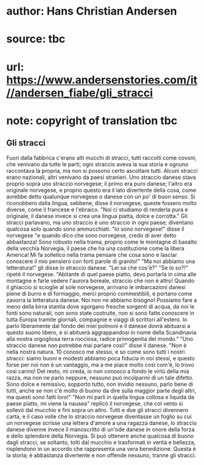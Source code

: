 # author: Hans Christian Andersen
# source: tbc
# url: https://www.andersenstories.com/it//andersen_fiabe/gli_stracci
# note: copyright of translation tbc

## Gli stracci 

Fuori dalla fabbrica c'erano alti mucchi di stracci, tutti raccolti
come covoni, che venivano da tutte le parti; ogni straccio aveva la sua
storia e ognuno raccontava la propria, ma non si possono certo ascoltare
tutti. Alcuni stracci erano nazionali, altri venivano da paesi
stranieri. Uno straccio danese stava proprio sopra uno straccio
norvegese; il primo era puro danese; l'altro era originale norvegese, e
proprio questo era il lato divertente della cosa, come avrebbe detto
qualunque norvegese o danese con un po' di buon senso.
Si riconobbero dalla lingua, sebbene, disse il norvegese, queste fossero
molto diverse, come il francese e l'ebraico. "Noi ci studiamo di
renderla pura e originale, il danese invece si crea una lingua piatta,
dolce e corrotta." Gli stracci parlavano, ma uno straccio è uno
straccio in ogni paese; diventano qualcosa solo quando sono
ammucchiati.
"Io sono norvegese!" disse il norvegese "e quando dico che sono
norvegese, credo di aver detto abbastanza! Sono robusto nella trama,
proprio come le montagne di basalto della vecchia Norvegia, il paese che
ha una costituzione come la libera America! Mi fa solletico nella trama
pensare che cosa sono e lasciar conoscere il mio pensiero con forti
parole di granito!"
"Ma noi abbiamo una letteratura!" gli disse lo straccio danese. "Lei
sa che cos'è?"
"Se lo so?!" ripetè il norvegese. "Abitante di quel paese piatto,
devo portarla in cima alle montagne e farle vedere l'aurora boreale,
straccio che non è altro! Quando il ghiaccio si scioglie al sole
norvegese, arrivano le imbarcazioni danesi piene di burro e di
formaggio, merci proprio commestibili, e portano come zavorra la
letteratura danese. Noi non ne abbiamo bisogno! Possiamo fare a meno
della birra stantìa dove sgorgano fresche sorgenti di acqua, da noi le
fonti sono naturali, non sono state costruite, non si sono fatte
conoscere in tutta Europa tramite giornali, compagnie e viaggi di
scrittori all'estero. Io parlo liberamente dal fondo dei miei polmoni e
il danese dovrà abituarsi a questo suono libero, e si abituerà
aggrappandosi in nome della Scandinavia alla nostra orgogliosa terra
rocciosa, radice primogenita del mondo."
"Uno straccio danese non potrebbe mai parlare così!" disse il danese.
"Non è nella nostra natura.
10 conosco me stesso, e so come sono tutti i nostri stracci: siamo buoni
e modesti abbiamo poca fiducia in noi stessi, e questo forse per noi non
è un vantaggio, ma a me piace molto così com'è, lo trovo così carino!
Del resto, mi creda, io non conosco a fondo le virtù della mia razza, ma
non ne parlo neppure, nessuno può incolparmi di un tale difetto. Sono
dolce e remissivo, sopporto tutto, non invidio nessuno, parlo bene di
tutti, anche se non c'è molto di buono da dire sulla maggior parte
degli altri, ma questi sono fatti loro!"
"Non mi parli in quella lingua collosa e liquida da paese piatto, mi
viene la nausea" replicò il norvegese, che col vento si sollevò dal
mucchio e finì sopra un altro.
Tutti e due gli stracci divennero carta, e il caso volle che lo straccio
norvegese diventasse un foglio su cui un norvegese scrisse una lettera
d'amore a una ragazza danese, lo straccio danese divenne invece il
manoscritto di un'ode danese in onore della forza e dello splendore
della Norvegia.
Si può ottenere anche qualcosa di buono dagli stracci, se soltanto,
tolti dal mucchio e trasformati in verità e bellezza, risplendono in un
accordo che rappresenta una vera benedizione.
Questa è la storia; è abbastanza divertente e non offende nessuno,
tranne gli stracci.
